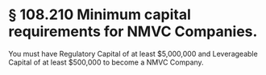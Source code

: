 # § 108.210   Minimum capital requirements for NMVC Companies.

You must have Regulatory Capital of at least $5,000,000 and Leverageable Capital of at least $500,000 to become a NMVC Company.




